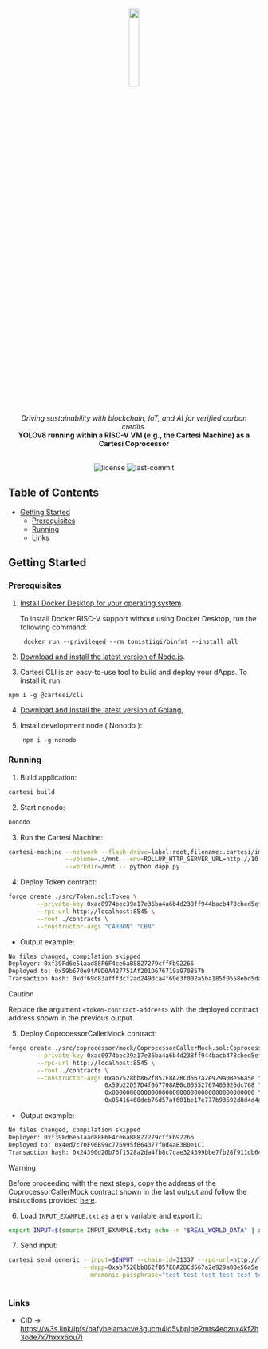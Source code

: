 <br>
<p align="center">
    <img src="https://github.com/user-attachments/assets/fa8ca0d5-d826-445e-8fec-edb2fa4a4d75" align="center" width="20%">
</p>
<br>
<div align="center">
    <i>Driving sustainability with blockchain, IoT, and AI for verified carbon credits.</i>
</div>
<div align="center">
<b>YOLOv8 running within a RISC-V VM (e.g., the Cartesi Machine) as a Cartesi Coprocessor</b>
</div>
<br>
<p align="center">
	<img src="https://img.shields.io/github/license/henriquemarlon/lilium-coprocessor?style=default&logo=opensourceinitiative&logoColor=white&color=88E818" alt="license">
	<img src="https://img.shields.io/github/last-commit/henriquemarlon/lilium-coprocessor?style=default&logo=git&logoColor=white&color=868380" alt="last-commit">
</p>

##  Table of Contents

- [Getting Started](#getting-started)
  - [Prerequisites](#prerequisites)
  - [Running](#running)
  - [Links](#links)

##  Getting Started

###  Prerequisites

1. [Install Docker Desktop for your operating system](https://www.docker.com/products/docker-desktop/).

    To install Docker RISC-V support without using Docker Desktop, run the following command:
    
   ```shell
    docker run --privileged --rm tonistiigi/binfmt --install all
   ```

2. [Download and install the latest version of Node.js](https://nodejs.org/en/download).

3. Cartesi CLI is an easy-to-use tool to build and deploy your dApps. To install it, run:

```shell
npm i -g @cartesi/cli
```
   
4. [Download and Install the latest version of Golang.](https://go.dev/doc/install)

5. Install development node ( Nonodo ):
```shell
    npm i -g nonodo
```

###  Running

1. Build application:

```sh
cartesi build
```

2. Start nonodo:

```sh
nonodo
```

3. Run the Cartesi Machine:

```sh
cartesi-machine --network --flash-drive=label:root,filename:.cartesi/image.ext2 \
                --volume=.:/mnt --env=ROLLUP_HTTP_SERVER_URL=http://10.0.2.2:5004 \
                --workdir=/mnt -- python dapp.py
```

4. Deploy Token contract:
   
```sh
forge create ./src/Token.sol:Token \
        --private-key 0xac0974bec39a17e36ba4a6b4d238ff944bacb478cbed5efcae784d7bf4f2ff80 \
        --rpc-url http://localhost:8545 \
        --root ./contracts \
        --constructor-args "CARBON" "CBN"
```

- Output example:
  
```sh
No files changed, compilation skipped
Deployer: 0xf39Fd6e51aad88F6F4ce6aB8827279cffFb92266
Deployed to: 0x59b670e9fA9D0A427751Af201D676719a970857b
Transaction hash: 0xdf69c83afff3cf2ad249dca4f69e3f002a5ba185f0558ebd5daecdd8cc7c3fee
```

> [!CAUTION]
> Replace the argument `<token-contract-address>` with the deployed contract address shown in the previous output.

5. Deploy CoprocessorCallerMock contract:

```sh
forge create ./src/coprocessor/mock/CoprocessorCallerMock.sol:CoprocessorCallerMock \
        --private-key 0xac0974bec39a17e36ba4a6b4d238ff944bacb478cbed5efcae784d7bf4f2ff80 \
        --rpc-url http://localhost:8545 \
        --root ./contracts \
        --constructor-args 0xab7528bb862fB57E8A2BCd567a2e929a0Be56a5e \
                           0x59b22D57D4f067708AB0c00552767405926dc768 \
                           0x0000000000000000000000000000000000000000 \
                           0x05416460deb76d57af601be17e777b93592d8d4d4a4096c57876a91c84f4a712
```

- Output example:
  
```sh
No files changed, compilation skipped
Deployer: 0xf39Fd6e51aad88F6F4ce6aB8827279cffFb92266
Deployed to: 0x4ed7c70F96B99c776995fB64377f0d4aB3B0e1C1
Transaction hash: 0x24390d20b76f1528a2da4fb8c7cae324399bbe7fb28f911db646024b735b6ef0
```

> [!WARNING]
> Before proceeding with the next steps, copy the address of the CoprocessorCallerMock contract shown in the last output and follow the instructions provided [here](https://github.com/henriquemarlon/coprocessor-local-development). 

6. Load `INPUT_EXAMPLE.txt` as a env variable and export it:

```sh
export INPUT=$(source INPUT_EXAMPLE.txt; echo -n "$REAL_WORLD_DATA" | xxd -p | tr -d '\n' | sed 's/^/0x/')
```

7. Send input:

```sh
cartesi send generic --input=$INPUT --chain-id=31337 --rpc-url=http://localhost:8545 \
                     --dapp=0xab7528bb862fB57E8A2BCd567a2e929a0Be56a5e --mnemonic-index=0 \
                     --mnemonic-passphrase="test test test test test test test test test test test junk"
                     
```

### Links

- CID -> https://w3s.link/ipfs/bafybeiamacve3gucm4id5vbplpe2mts4eoznx4kf2h3ode7x7hxxx6ou7i
